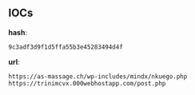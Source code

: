 
## IOCs

__hash__:

```text
9c3adf3d9f1d5ffa55b3e45283494d4f
```
__url__:

```text
https://as-massage.ch/wp-includes/mindx/nkuego.php
https://trinimcvx.000webhostapp.com/post.php
```